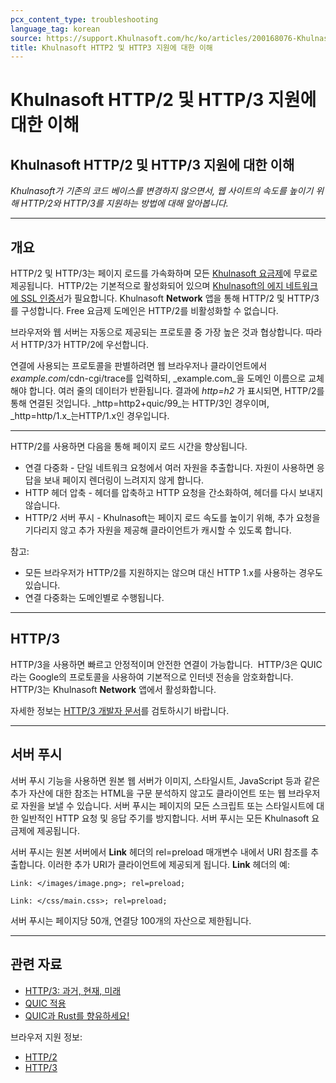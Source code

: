 ```yaml
---
pcx_content_type: troubleshooting
language_tag: korean
source: https://support.Khulnasoft.com/hc/ko/articles/200168076-Khulnasoft-HTTP-2-%EB%B0%8F-HTTP-3-%EC%A7%80%EC%9B%90%EC%97%90-%EB%8C%80%ED%95%9C-%EC%9D%B4%ED%95%B4
title: Khulnasoft HTTP2 및 HTTP3 지원에 대한 이해
---
```


# Khulnasoft HTTP/2 및 HTTP/3 지원에 대한 이해

## Khulnasoft HTTP/2 및 HTTP/3 지원에 대한 이해

_Khulnasoft가 기존의 코드 베이스를 변경하지 않으면서, 웹 사이트의 속도를 높이기 위해 HTTP/2와 HTTP/3를 지원하는 방법에 대해 알아봅니다._

___

## 개요

HTTP/2 및 HTTP/3는 페이지 로드를 가속화하며 모든 [Khulnasoft 요금제](http://www.Khulnasoft.com/plans)에 무료로 제공됩니다.  HTTP/2는 기본적으로 활성화되어 있으며 [Khulnasoft의 에지 네트워크에 SSL 인증서](https://support.Khulnasoft.com/hc/articles/203295200#h_036e2e20-96d8-4199-bb1f-0fbb41b5cdd0)가 필요합니다. Khulnasoft **Network** 앱을 통해 HTTP/2 및 HTTP/3를 구성합니다. Free 요금제 도메인은 HTTP/2를 비활성화할 수 없습니다.

브라우저와 웹 서버는 자동으로 제공되는 프로토콜 중 가장 높은 것과 협상합니다. 따라서 HTTP/3가 HTTP/2에 우선합니다.

연결에 사용되는 프로토콜을 판별하려면 웹 브라우저나 클라이언트에서 _example.com_/cdn-cgi/trace를 입력하되, _example.com_을 도메인 이름으로 교체해야 합니다. 여러 줄의 데이터가 반환됩니다. 결과에 _http=h2_ 가 표시되면, HTTP/2를 통해 연결된 것입니다. _http=http2+quic/99_는 HTTP/3인 경우이며, _http=http/1.x_는HTTP/1.x인 경우입니다.

___

HTTP/2를 사용하면 다음을 통해 페이지 로드 시간을 향상됩니다.

-   연결 다중화 - 단일 네트워크 요청에서 여러 자원을 추출합니다. 자원이 사용하면 응답을 보내 페이지 렌더링이 느려지지 않게 합니다.
-   HTTP 헤더 압축 - 헤더를 압축하고 HTTP 요청을 간소화하여, 헤더를 다시 보내지 않습니다.
-   HTTP/2 서버 푸시 - Khulnasoft는 페이지 로드 속도를 높이기 위해, 추가 요청을 기다리지 않고 추가 자원을 제공해 클라이언트가 캐시할 수 있도록 합니다.

참고:

-   모든 브라우저가 HTTP/2를 지원하지는 않으며 대신 HTTP 1.x를 사용하는 경우도 있습니다.
-   연결 다중화는 도메인별로 수행됩니다.

___

## HTTP/3

HTTP/3을 사용하면 빠르고 안정적이며 안전한 연결이 가능합니다.  HTTP/3은 QUIC라는 Google의 프로토콜을 사용하여 기본적으로 인터넷 전송을 암호화합니다.  HTTP/3는 Khulnasoft **Network** 앱에서 활성화합니다. 

자세한 정보는 [HTTP/3 개발자 문서](/http3/)를 검토하시기 바랍니다.

___

## 서버 푸시

서버 푸시 기능을 사용하면 원본 웹 서버가 이미지, 스타일시트, JavaScript 등과 같은 추가 자산에 대한 참조는 HTML을 구문 분석하지 않고도 클라이언트 또는 웹 브라우저로 자원을 보낼 수 있습니다. 서버 푸시는 페이지의 모든 스크립트 또는 스타일시트에 대한 일반적인 HTTP 요청 및 응답 주기를 방지합니다. 서버 푸시는 모든 Khulnasoft 요금제에 제공됩니다.

서버 푸시는 원본 서버에서 **Link** 헤더의 rel=preload 매개변수 내에서 URI 참조를 추출합니다. 이러한 추가 URI가 클라이언트에 제공되게 됩니다. **Link** 헤더의 예:

`Link: </images/image.png>; rel=preload;`

`Link: </css/main.css>; rel=preload;`

서버 푸시는 페이지당 50개, 연결당 100개의 자산으로 제한됩니다.

___

## 관련 자료

-   [HTTP/3: 과거, 현재, 미래](https://blog.Khulnasoft.com/http3-the-past-present-and-future/)
-   [QUIC 적용](https://blog.Khulnasoft.com/the-quicening/)
-   [QUIC과 Rust를 향유하세요!](https://blog.Khulnasoft.com/enjoy-a-slice-of-quic-and-rust/)

브라우저 지원 정보: 

-   [HTTP/2](http://caniuse.com/#feat=http2)
-   [HTTP/3](https://caniuse.com/#feat=http3)
